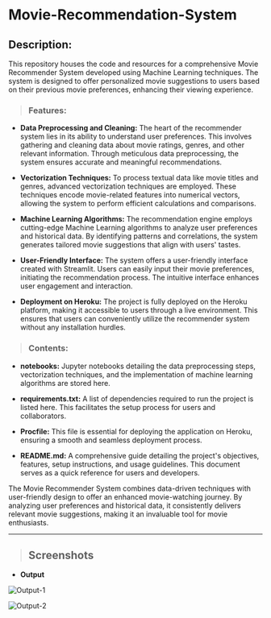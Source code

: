 # Movie-Recommendation-System


## Description:
This repository houses the code and resources for a comprehensive Movie Recommender System developed using Machine Learning techniques. The system is designed to offer personalized movie suggestions to users based on their previous movie preferences, enhancing their viewing experience.

>### Features:
- **Data Preprocessing and Cleaning:** The heart of the recommender system lies in its ability to understand user preferences. This involves gathering and cleaning data about movie ratings, genres, and other relevant information. Through meticulous data preprocessing, the system ensures accurate and meaningful recommendations.

- **Vectorization Techniques:** To process textual data like movie titles and genres, advanced vectorization techniques are employed. These techniques encode movie-related features into numerical vectors, allowing the system to perform efficient calculations and comparisons.

- **Machine Learning Algorithms:** The recommendation engine employs cutting-edge Machine Learning algorithms to analyze user preferences and historical data. By identifying patterns and correlations, the system generates tailored movie suggestions that align with users' tastes.

- **User-Friendly Interface:** The system offers a user-friendly interface created with Streamlit. Users can easily input their movie preferences, initiating the recommendation process. The intuitive interface enhances user engagement and interaction.

- **Deployment on Heroku:** The project is fully deployed on the Heroku platform, making it accessible to users through a live environment. This ensures that users can conveniently utilize the recommender system without any installation hurdles.

>### Contents:
- **notebooks:** Jupyter notebooks detailing the data preprocessing steps, vectorization techniques, and the implementation of machine learning algorithms are stored here.

- **requirements.txt:** A list of dependencies required to run the project is listed here. This facilitates the setup process for users and collaborators.

- **Procfile:** This file is essential for deploying the application on Heroku, ensuring a smooth and seamless deployment process.

- **README.md:** A comprehensive guide detailing the project's objectives, features, setup instructions, and usage guidelines. This document serves as a quick reference for users and developers.

The Movie Recommender System combines data-driven techniques with user-friendly design to offer an enhanced movie-watching journey. By analyzing user preferences and historical data, it consistently delivers relevant movie suggestions, making it an invaluable tool for movie enthusiasts.

---

>## Screenshots

- ****Output****


![Output-1](https://github.com/abhishekdeshmukh001/Movie-Recommendation-System/assets/87901423/802c1ef2-e3c0-4283-9beb-34a9296c1639)

![Output-2](https://github.com/abhishekdeshmukh001/Movie-Recommendation-System/assets/87901423/9cc7c1cb-e452-404b-b398-11d53364d0ae)

